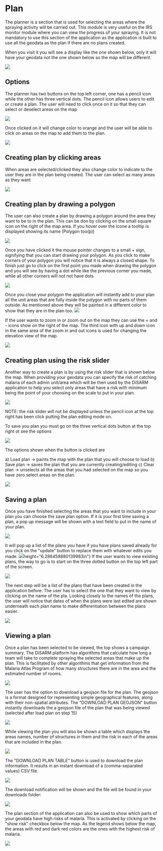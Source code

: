 # Plan

The planner is a section that is used for selecting the areas where the spraying activity will be carried out. This module is very useful on the IRS monitor module where you can view the progress of your spraying. It is not mandatory to use this section of the application as the application is built to use all the geodata as the plan if there are no plans created.

When you visit it you will see a display like the one shown below, only it will have your geodata not the one shown below so the map will be different.

![](../.gitbook/assets/app-image92.png)

## Options
The planner has two buttons on the top left corner, one has a pencil icon while the other has three vertical dots. The pencil icon allows users to edit or create a plan. The user will need to click once on it so that they can select or deselect areas on the map

![](../.gitbook/assets/app-image38.png)

Once clicked on it will change color to orange and the user will be able to click on areas on the map to add them to the plan.

![](../.gitbook/assets/app-image53.png)

## Creating plan by clicking areas 
When areas are selected/clicked they also change color to indicate to the user they are in the plan being created. The user can select as many areas as they want

![](../.gitbook/assets/app-image108.png)

## Creating plan by drawing a polygon
The user can also create a plan by drawing a polygon around the area they want to be to in the plan. This can be don by clicking on the small square icon on the right of the map area. If you hover over the icone a tooltip is displayed showing its name \(Polygon too\(p\)\)

![](../.gitbook/assets/app-image78.png)

Once you have clicked it the mouse pointer changes to a small + sign, signifying that you can start drawing your polygon. As you click to make corners of your polygon you will notice that it is always a closed shape. To finish just go to click on the first point you made when drawing the polygon and you will see by having a dot while like the previous corner you made, while all other corners will not not have dots

![](../.gitbook/assets/app-image57.png)

Once you close your polygon the application will instantly add to your plan all the unit areas that are fully inside the polygon with no parts of them outside. As mentioned above they will be painted in a different color to show that they are in the plan too. ![](../.gitbook/assets/app-image23.png)

If the user wants to zoom in or zoom out on the map they can use the + and - icons show on the right of the map. The third icon with up and down icon in the same area of the zoom in and out icons is used for changing the elevation view of the map.

![](../.gitbook/assets/app-image111.png)

## Creating plan using the risk slider
Another way to create a plan is by using the risk slider that is shown below the map. When providing your geodata you can specify the risk of catching malaria of each admin unit/area which will be then used by the DiSARM application to help you select only areas that have a risk with minimum being the point of your choosing on the scale to put in your plan.

![](../.gitbook/assets/app-image5.png)

NOTE: the risk slider will not be displayed unless the pencil icon at the top right has been click putting the plan editing mode on.

To save you plan you must go on the three vertical dots button at the top right ot see the options

![](../.gitbook/assets/app-image105.png)

The options shown when the button is clicked are

a\) Load plan → paints the map with the plan that you will choose to load
b\) Save plan → saves the plan that you are currently creating/editing
c\) Clear plan → unselects all the areas that you had selected on the map so you have zero select areas on the plan.

![](../.gitbook/assets/app-image17.png)

## Saving a plan
Once you have finished selecting the areas that you want to include in your plan you can choose the save plan option. If it is your first time saving a plan, a pop up message will be shown with a text field to put in the name of your plan.

![](../.gitbook/assets/app-image10.png)

It will pop up a list of the plans you have if you have plans saved already for you click on the "update" button to replace them with whatever edits you made. ![](../.gitbook/assets/app-image61.png)height="6.286458880139983in"}
If the user wants to view existing plans, the way to go is to start on the three dotted button on the top left part of the screen.

![](../.gitbook/assets/app-image97.png)

The next step will be a list of the plans that have been created in the application before. The user has to select the one that they want to view by clicking on the name of the pla. Looking closely to the names of the plans, the user will notice that dates of when the plans were last edited are shown underneath each plan name to make differentiation between the plans easier.

![](../.gitbook/assets/app-image4.png)

## Viewing a plan
Once a plan has been selected to be viewed, the top shows a campaign summary. The DiSARM platform has algorithms that calculate how long a team will take to complete spraying the selected areas that make up the plan. This is facilitated by other algorithms that get information from the Malaria Atlas Program of how many structures there are in the area and the estimated number of rooms.

![](../.gitbook/assets/app-image8.png)

The user has the option to download a geojson file for the plan. The geojson is a format designed for representing simple geographical features, along with their non-spatial attributes. The "DOWNLOAD PLAN GEOJSON" button instantly downloads the a geojson file of the plan that was being viewed \(selected after load plan on step 15\)

![](../.gitbook/assets/app-image39.png)

While viewing the plan you will also be shown a table which displays the areas names, number of structures in them and the risk in each of the areas that are included in the plan.

![](../.gitbook/assets/app-image67.png)

The "DOWNLOAD PLAN TABLE" button is used to download the plan information. It results in an instant download of a \(comma-separated values\) CSV file.

![](../.gitbook/assets/app-image77.png)

The download notification will be shown and the file will be found in your downloads folder:

![](../.gitbook/assets/app-image15.png)

The plan section of the application can also be used to show which parts of your geodata have high risks of malaria. This is activated by clicking on the "show risk" checkbox below the map. As the legend shows below the map, the areas with red and dark red colors are the ones with the highest risk of malaria.

![](../.gitbook/assets/app-image13.png)

